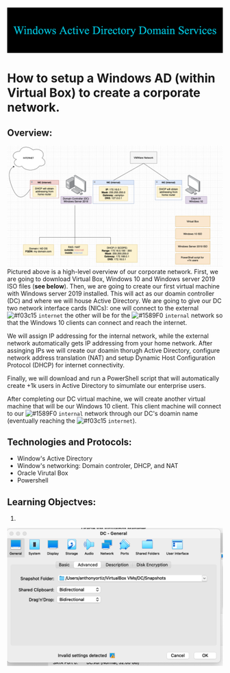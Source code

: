 ![](images/Windows_Active_Directory_Domain_Services-2.png)
# How to setup a Windows AD (within Virtual Box) to create a corporate network.

## Overview:
![](images/WindowsADdrawIO.png)
Pictured above is a high-level overview of our corporate network. First, we are going to download Virtual Box, Windows 10 and Windows server 2019 ISO files (**see below**). Then, we are going to create our first virtual machine with Windows server 2019 installed. This will act as our doamin controller (DC) and where we will house Active Directory. We are going to give our DC two network interface cards (NICs): one will connect to the external ![#f03c15](https://via.placeholder.com/15/f03c15/f03c15.png) `internet` the other will be for the ![#1589F0](https://via.placeholder.com/15/1589F0/1589F0.png) `internal` network so that the Windows 10 clients can connect and reach the internet.

We will assign IP addressing for the internal network, while the external network automatically gets IP addressing from your home network. After assinging IPs we will create our doamin thorugh Active Directory, configure network address translation (NAT) and setup Dynamic Host Configuration Protocol (DHCP) for internet connectivity.

Finally, we will download and run a PowerShell script that will automatically create +1k users in Active Directory to simumlate our enterprise users. 

After completing our DC virtual machine, we will create another virtual machine that will be our Windows 10 client. This client machine will connect to our ![#1589F0](https://via.placeholder.com/15/1589F0/1589F0.png) `internal` network through our DC's doamin name (eventually reaching the ![#f03c15](https://via.placeholder.com/15/f03c15/f03c15.png) `internet`). 



## Technologies and Protocols:
* Window's Active Directory
* Window's networking: Domain controler, DHCP, and NAT
* Oracle Virutal Box
* Powershell 

## Learning Objectves:
1. 

![](images/Home%20Lab%20-DC/DomainController/DC1.png) 
